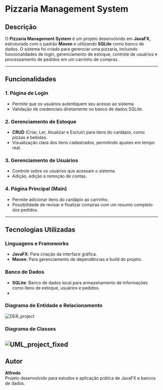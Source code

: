 # Pizzaria Management System

## Descrição
O **Pizzaria Management System** é um projeto desenvolvido em **JavaFX**, estruturado com o padrão **Maven** e utilizando **SQLite** como banco de dados. O sistema foi criado para gerenciar uma pizzaria, incluindo funcionalidades de login, gerenciamento de estoque, controle de usuários e processamento de pedidos em um carrinho de compras.

---

## Funcionalidades

### 1. **Página de Login**
- Permite que os usuários autentiquem seu acesso ao sistema.
- Validação de credenciais diretamente no banco de dados SQLite.

### 2. **Gerenciamento de Estoque**
- **CRUD** (Criar, Ler, Atualizar e Excluir) para itens do cardápio, como pizzas e bebidas.
- Visualização clara dos itens cadastrados, permitindo ajustes em tempo real.

### 3. **Gerenciamento de Usuários**
- Controle sobre os usuários que acessam o sistema.
- Adição, edição e remoção de contas.

### 4. **Página Principal (Main)**
- Permite adicionar itens do cardápio ao carrinho.
- Possibilidade de revisar e finalizar compras com um resumo completo dos pedidos.

---

## Tecnologias Utilizadas

### **Linguagens e Frameworks**
- **JavaFX**: Para criação da interface gráfica.
- **Maven**: Para gerenciamento de dependências e build do projeto.

### **Banco de Dados**
- **SQLite**: Banco de dados local para armazenamento de informações como itens de estoque, usuários e pedidos.
- 
### **Diagrama de Entidade e Relacionamento**

![DER_project](https://github.com/user-attachments/assets/4df1d598-d2f8-4040-873c-1cdefdbe8baf)

### **Diagrama de Classes**

![UML_project_fixed](https://github.com/user-attachments/assets/416527fb-092c-4b8b-8dfa-fcf4e936a7dc)
---

## Autor
**Alfredo**  
Projeto desenvolvido para estudos e aplicação prática de JavaFX e bancos de dados.

